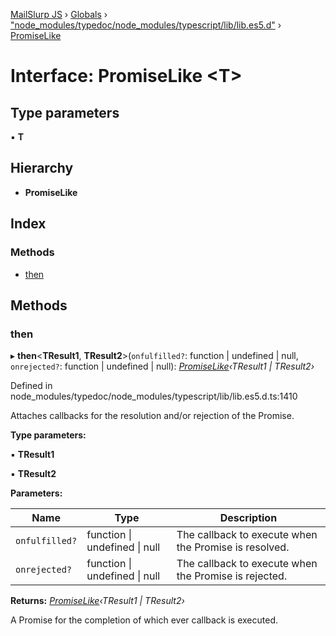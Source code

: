 [MailSlurp JS](../README.md) › [Globals](../globals.md) › ["node_modules/typedoc/node_modules/typescript/lib/lib.es5.d"](../modules/_node_modules_typedoc_node_modules_typescript_lib_lib_es5_d_.md) › [PromiseLike](_node_modules_typedoc_node_modules_typescript_lib_lib_es5_d_.promiselike.md)

# Interface: PromiseLike <**T**>

## Type parameters

▪ **T**

## Hierarchy

* **PromiseLike**

## Index

### Methods

* [then](_node_modules_typedoc_node_modules_typescript_lib_lib_es5_d_.promiselike.md#then)

## Methods

###  then

▸ **then**<**TResult1**, **TResult2**>(`onfulfilled?`: function | undefined | null, `onrejected?`: function | undefined | null): *[PromiseLike](_node_modules_typedoc_node_modules_typescript_lib_lib_es5_d_.promiselike.md)‹TResult1 | TResult2›*

Defined in node_modules/typedoc/node_modules/typescript/lib/lib.es5.d.ts:1410

Attaches callbacks for the resolution and/or rejection of the Promise.

**Type parameters:**

▪ **TResult1**

▪ **TResult2**

**Parameters:**

Name | Type | Description |
------ | ------ | ------ |
`onfulfilled?` | function &#124; undefined &#124; null | The callback to execute when the Promise is resolved. |
`onrejected?` | function &#124; undefined &#124; null | The callback to execute when the Promise is rejected. |

**Returns:** *[PromiseLike](_node_modules_typedoc_node_modules_typescript_lib_lib_es5_d_.promiselike.md)‹TResult1 | TResult2›*

A Promise for the completion of which ever callback is executed.

